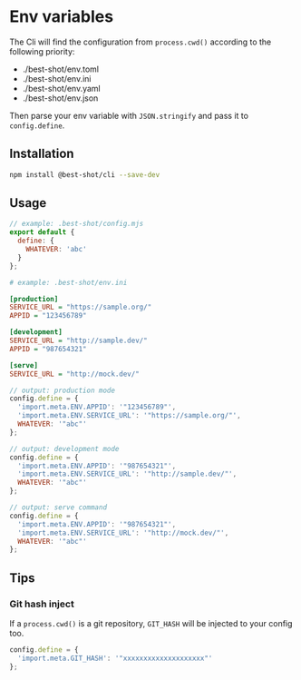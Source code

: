 # Env variables

The Cli will find the configuration from `process.cwd()` according to the following priority:

- ./best-shot/env.toml
- ./best-shot/env.ini
- ./best-shot/env.yaml
- ./best-shot/env.json

Then parse your env variable with `JSON.stringify` and pass it to `config.define`.

## Installation

```bash
npm install @best-shot/cli --save-dev
```

## Usage

```mjs
// example: .best-shot/config.mjs
export default {
  define: {
    WHATEVER: 'abc'
  }
};
```

```ini
# example: .best-shot/env.ini

[production]
SERVICE_URL = "https://sample.org/"
APPID = "123456789"

[development]
SERVICE_URL = "http://sample.dev/"
APPID = "987654321"

[serve]
SERVICE_URL = "http://mock.dev/"
```

```mjs
// output: production mode
config.define = {
  'import.meta.ENV.APPID': '"123456789"',
  'import.meta.ENV.SERVICE_URL': '"https://sample.org/"',
  WHATEVER: '"abc"'
};

// output: development mode
config.define = {
  'import.meta.ENV.APPID': '"987654321"',
  'import.meta.ENV.SERVICE_URL': '"http://sample.dev/"',
  WHATEVER: '"abc"'
};

// output: serve command
config.define = {
  'import.meta.ENV.APPID': '"987654321"',
  'import.meta.ENV.SERVICE_URL': '"http://mock.dev/"',
  WHATEVER: '"abc"'
};
```

## Tips

### Git hash inject

If a `process.cwd()` is a git repository, `GIT_HASH` will be injected to your config too.

```mjs
config.define = {
  'import.meta.GIT_HASH': '"xxxxxxxxxxxxxxxxxxxx"'
};
```
